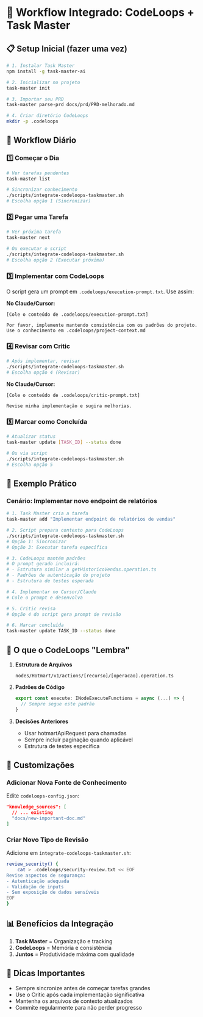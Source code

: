 # 🚀 Workflow Integrado: CodeLoops + Task Master

## 📋 Setup Inicial (fazer uma vez)

```bash
# 1. Instalar Task Master
npm install -g task-master-ai

# 2. Inicializar no projeto
task-master init

# 3. Importar seu PRD
task-master parse-prd docs/prd/PRD-melhorado.md

# 4. Criar diretório CodeLoops
mkdir -p .codeloops
```

## 🔄 Workflow Diário

### 1️⃣ **Começar o Dia**
```bash
# Ver tarefas pendentes
task-master list

# Sincronizar conhecimento
./scripts/integrate-codeloops-taskmaster.sh
# Escolha opção 1 (Sincronizar)
```

### 2️⃣ **Pegar uma Tarefa**
```bash
# Ver próxima tarefa
task-master next

# Ou executar o script
./scripts/integrate-codeloops-taskmaster.sh
# Escolha opção 2 (Executar próxima)
```

### 3️⃣ **Implementar com CodeLoops**

O script gera um prompt em `.codeloops/execution-prompt.txt`. Use assim:

**No Claude/Cursor:**
```
[Cole o conteúdo de .codeloops/execution-prompt.txt]

Por favor, implemente mantendo consistência com os padrões do projeto.
Use o conhecimento em .codeloops/project-context.md
```

### 4️⃣ **Revisar com Critic**
```bash
# Após implementar, revisar
./scripts/integrate-codeloops-taskmaster.sh
# Escolha opção 4 (Revisar)
```

**No Claude/Cursor:**
```
[Cole o conteúdo de .codeloops/critic-prompt.txt]

Revise minha implementação e sugira melhorias.
```

### 5️⃣ **Marcar como Concluída**
```bash
# Atualizar status
task-master update [TASK_ID] --status done

# Ou via script
./scripts/integrate-codeloops-taskmaster.sh
# Escolha opção 5
```

## 🎯 Exemplo Prático

### Cenário: Implementar novo endpoint de relatórios

```bash
# 1. Task Master cria a tarefa
task-master add "Implementar endpoint de relatórios de vendas"

# 2. Script prepara contexto para CodeLoops
./scripts/integrate-codeloops-taskmaster.sh
# Opção 1: Sincronizar
# Opção 3: Executar tarefa específica

# 3. CodeLoops mantém padrões
# O prompt gerado incluirá:
# - Estrutura similar a getHistoricoVendas.operation.ts
# - Padrões de autenticação do projeto
# - Estrutura de testes esperada

# 4. Implementar no Cursor/Claude
# Cole o prompt e desenvolva

# 5. Critic revisa
# Opção 4 do script gera prompt de revisão

# 6. Marcar concluída
task-master update TASK_ID --status done
```

## 💾 O que o CodeLoops "Lembra"

1. **Estrutura de Arquivos**
   ```
   nodes/Hotmart/v1/actions/[recurso]/[operacao].operation.ts
   ```

2. **Padrões de Código**
   ```typescript
   export const execute: INodeExecuteFunctions = async (...) => {
     // Sempre segue este padrão
   }
   ```

3. **Decisões Anteriores**
   - Usar hotmartApiRequest para chamadas
   - Sempre incluir paginação quando aplicável
   - Estrutura de testes específica

## 🔧 Customizações

### Adicionar Nova Fonte de Conhecimento
Edite `codeloops-config.json`:
```json
"knowledge_sources": [
  // ... existing
  "docs/new-important-doc.md"
]
```

### Criar Novo Tipo de Revisão
Adicione em `integrate-codeloops-taskmaster.sh`:
```bash
review_security() {
    cat > .codeloops/security-review.txt << EOF
Revise aspectos de segurança:
- Autenticação adequada
- Validação de inputs
- Sem exposição de dados sensíveis
EOF
}
```

## 📊 Benefícios da Integração

1. **Task Master** = Organização e tracking
2. **CodeLoops** = Memória e consistência
3. **Juntos** = Produtividade máxima com qualidade

## 🚨 Dicas Importantes

- Sempre sincronize antes de começar tarefas grandes
- Use o Critic após cada implementação significativa
- Mantenha os arquivos de contexto atualizados
- Commite regularmente para não perder progresso